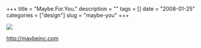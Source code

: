+++
title = "Maybe.For.You."
description = ""
tags = []
date = "2008-01-25"
categories = ["design"]
slug = "maybe-you"
+++


 

  <div id="screens-thumbs" class="clearfix">
    <div class="txt-center" id="design-submission"><a href="http://maybeinc.com/"><img id='bluga-thumbnail-1082' class='bluga-thumbnail large' src='//media.konigi.com/bluga/
wt47f281fdcb37e_0.jpg'/></a></div>  
  </div>   
<p><a href="http://maybeinc.com/">http://maybeinc.com</a></p>




